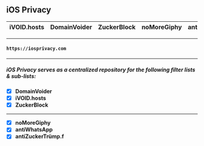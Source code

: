 ## iOS Privacy

| iVOID.hosts | DomainVoider | ZuckerBlock | noMoreGiphy | antiWhatsApp | antiZuckerTrump |
---------|---------|---------|---------|---------|---------|
***
#### **`https://iosprivacy.com`**
***
##### iOS Privacy serves as a centralized repository for the following filter lists & sub-lists:


- [x] **DomainVoider**
- [x] **iVOID.hosts**
- [x] **ZuckerBlock**
***
- [x] **noMoreGiphy**
- [x] **antiWhatsApp**
- [x] **antiZuckerTrümp.f**